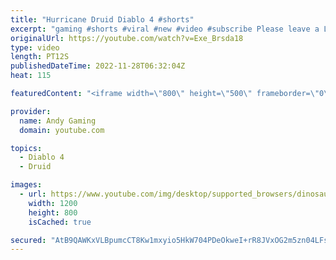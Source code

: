 ```yaml
---
title: "Hurricane Druid Diablo 4 #shorts"
excerpt: "gaming #shorts #viral #new #video #subscribe Please leave a Like & Subscribe, it helps the channel grow!"
originalUrl: https://youtube.com/watch?v=Exe_Brsda18
type: video
length: PT12S
publishedDateTime: 2022-11-28T06:32:04Z
heat: 115

featuredContent: "<iframe width=\"800\" height=\"500\" frameborder=\"0\" src=\"https://www.youtube.com/embed/Exe_Brsda18\" allow=\"accelerometer; autoplay; encrypted-media; gyroscope; picture-in-picture\" allowfullscreen></iframe>"

provider:
  name: Andy Gaming
  domain: youtube.com

topics:
  - Diablo 4
  - Druid

images:
  - url: https://www.youtube.com/img/desktop/supported_browsers/dinosaur.png
    width: 1200
    height: 800
    isCached: true

secured: "AtB9QAWKxVLBpumcCT8Kw1mxyio5HkW704PDeOkweI+rR8JVxOG2m5zn04LFsd8+zg+xJUgrwFIOQNmcevVO1LofDV9j8kvrRieZlncCFkb/O8UBqWidL6i+xEjuZREvELyutHXUWMrvZFFQJLEl+Mnye1jxwHK7TniKXpXWI1s19QJjBP8TdzapC3Wiper3tZvUR+dwic+OnIrnQEfG3PPrYachtIVZKP/kgo9rx83pL4Yb7gIkYSQePsUkidMMpXHOiPd6VtdcIeQXcaNIJgTu8uRhYfdPIdL50JvI3G1RpGsIQqmkwOFf5cQ2lESGYTNMCpBtLcjaRihi+0NdIh6fyZvNZnB8zXu8iEygNALYMO8iQO9qb9D5KL5Z0bbefs9dy3R6slCst7Mp5TVvwxMtpt9ssK1D/rqRlhfvohU=;vADueKcK+Qpvp2YCOQjSxA=="
---
```


